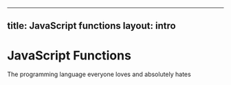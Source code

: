 
---
title: JavaScript functions
layout: intro
---

# JavaScript Functions
The programming language everyone loves and absolutely hates